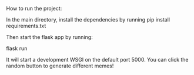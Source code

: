How to run the project:

In the main directory, install the dependencies by running
pip install requirements.txt

Then start the flask app by running:

flask run

It will start a development WSGI on the default port 5000. You can click the random button to generate different memes!

